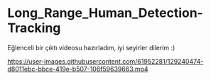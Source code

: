 # Long_Range_Human_Detection-Tracking

Eğlenceli bir çıktı videosu hazırladım, iyi seyirler dilerim :)


https://user-images.githubusercontent.com/61952281/129240474-d8011ebc-bbce-419e-b507-106f59639663.mp4



